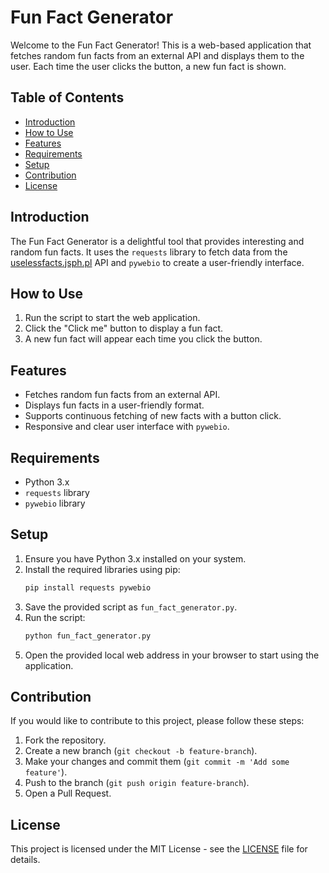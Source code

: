 # Fun Fact Generator

Welcome to the Fun Fact Generator! This is a web-based application that fetches random fun facts from an external API and displays them to the user. Each time the user clicks the button, a new fun fact is shown.

## Table of Contents
- [Introduction](#introduction)
- [How to Use](#how-to-use)
- [Features](#features)
- [Requirements](#requirements)
- [Setup](#setup)
- [Contribution](#contribution)
- [License](#license)

## Introduction
The Fun Fact Generator is a delightful tool that provides interesting and random fun facts. It uses the `requests` library to fetch data from the [uselessfacts.jsph.pl](https://uselessfacts.jsph.pl) API and `pywebio` to create a user-friendly interface.

## How to Use
1. Run the script to start the web application.
2. Click the "Click me" button to display a fun fact.
3. A new fun fact will appear each time you click the button.

## Features
- Fetches random fun facts from an external API.
- Displays fun facts in a user-friendly format.
- Supports continuous fetching of new facts with a button click.
- Responsive and clear user interface with `pywebio`.

## Requirements
- Python 3.x
- `requests` library
- `pywebio` library

## Setup
1. Ensure you have Python 3.x installed on your system.
2. Install the required libraries using pip:
   ```bash
   pip install requests pywebio
   ```
3. Save the provided script as `fun_fact_generator.py`.
4. Run the script:
   ```bash
   python fun_fact_generator.py
   ```
5. Open the provided local web address in your browser to start using the application.

## Contribution
If you would like to contribute to this project, please follow these steps:
1. Fork the repository.
2. Create a new branch (`git checkout -b feature-branch`).
3. Make your changes and commit them (`git commit -m 'Add some feature'`).
4. Push to the branch (`git push origin feature-branch`).
5. Open a Pull Request.

## License
This project is licensed under the MIT License - see the [LICENSE](LICENSE) file for details.
